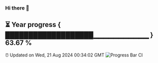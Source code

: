 ### Hi there 👋
⏳ Year progress { ███████████████████▁▁▁▁▁▁▁▁▁▁▁ } 63.67 %
---
⏰ Updated on Wed, 21 Aug 2024 00:34:02 GMT
![Progress Bar CI](https://github.com/Moyi321/Moyi321/workflows/Progress%20Bar%20CI/badge.svg)
